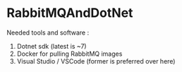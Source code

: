 # RabbitMQAndDotNet

Needed tools and software :

 1) Dotnet sdk (latest is ~7)
 2) Docker for pulling RabbitMQ images
 3) Visual Studio / VSCode (former is preferred over here)
 
